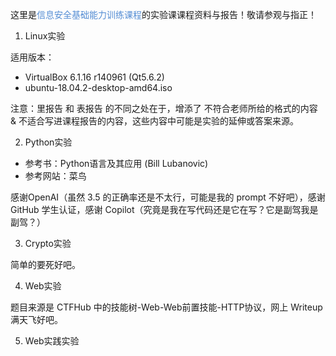 这里是<font color="#548dd4">信息安全基础能力训练课程</font>的实验课课程资料与报告！敬请参观与指正！

1. Linux实验

适用版本：

- VirtualBox 6.1.16 r140961 (Qt5.6.2)
- ubuntu-18.04.2-desktop-amd64.iso

注意：里报告 和 表报告 的不同之处在于，增添了 不符合老师所给的格式的内容 & 不适合写进课程报告的内容，这些内容中可能是实验的延伸或答案来源。

2. Python实验

- 参考书：Python语言及其应用 (Bill Lubanovic)
- 参考网站：菜鸟

感谢OpenAI（虽然 3.5 的正确率还是不太行，可能是我的 prompt 不好吧），感谢 GitHub 学生认证，感谢 Copilot（究竟是我在写代码还是它在写？它是副驾我是副驾？）

3. Crypto实验

简单的要死好吧。

4. Web实验

题目来源是 CTFHub 中的技能树-Web-Web前置技能-HTTP协议，网上 Writeup 满天飞好吧。

5. Web实践实验


